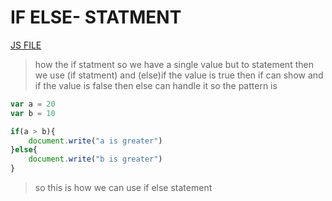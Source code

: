 # IF ELSE- STATMENT 
[JS FILE](../JS/14-if-else-statement.js)
> how the if statment 
so
we have a single value but to statement then we use (if statment) and (else)if the value is true then if can show and if the value is false then else can handle it 
so the pattern is 
```javascript 
var a = 20
var b = 10

if(a > b){
    document.write("a is greater")
}else{
    document.write("b is greater")
}
```
> so this is how we can use if else statement